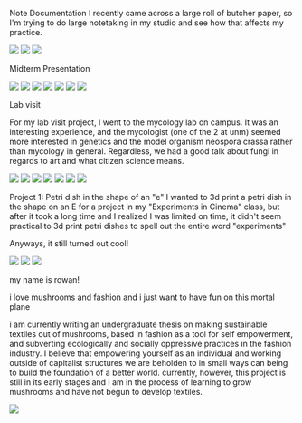 Note Documentation
I recently came across a large roll of butcher paper, so I'm trying to do large notetaking in my studio and see how that affects my practice.

<img src="wall1.jpg"> <img src="wall2.jpg"> <img src="wall3.jpg">


Midterm Presentation

<img src="pSlide5 (4).JPG"> <img src="pSlide5 (5).JPG"> <img src="pSlide5 (6).JPG"> <img src="pSlide5 (7).JPG"> <img src="pSlide5 (1).JPG"> <img src="pSlide5 (2).JPG"> <img src="pSlide5 (3).JPG">



Lab visit

For my lab visit project, I went to the mycology lab on campus. It was an interesting experience, and the mycologist (one of the 2 at unm) seemed more interested in genetics and the model organism neospora crassa rather than mycology in general. Regardless, we had a good talk about fungi in regards to art and what citizen science means.

<img src="Slide1.JPG"> <img src="Slide2.JPG"> <img src="Slide3.JPG"> <img src="Slide4.JPG"> <img src="Slide5.JPG"> <img src="Slide6.JPG"> <img src="Slide7.JPG"> 


Project 1: Petri dish in the shape of an "e"
I wanted to 3d print a petri dish in the shape on an E for a project in my "Experiments in Cinema" class, but after it took a long time and I realized I was limited on time, it didn't seem practical to 3d print petri dishes to spell out the entire word "experiments" 

Anyways, it still turned out cool!


<img src="e_image1.jpg">
<img src="e_image2.jpg">
<img src="e_image3.jpg">




my name is rowan!

i love mushrooms and fashion and i just want to have fun on this mortal plane


i am currently writing an undergraduate thesis on making sustainable textiles out of mushrooms, based in fashion as a tool for self empowerment, and subverting ecologically and socially oppressive practices in the fashion industry. I believe that empowering yourself as an individual and working outside of capitalist structures we are beholden to in small ways can being to build the foundation of a better world. currently, however, this project is still in its early stages and i am in the process of learning to grow mushrooms and have not begun to develop textiles.  


<img src="github.jpg">
